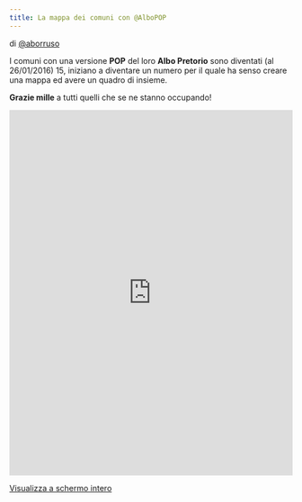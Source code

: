 ```yaml
---
title: La mappa dei comuni con @AlboPOP
---
```


di [@aborruso](https://twitter.com/aborruso)

I comuni con una versione  **POP** del loro **Albo Pretorio** sono diventati (al 26/01/2016) 15, iniziano a diventare un numero per il quale ha senso creare una mappa ed avere un quadro di insieme.

**Grazie mille** a tutti quelli che se ne stanno occupando!

<iframe width="100%" height="650px" frameBorder="0" src="http://umap.openstreetmap.fr/it/map/albo-pop_64767?scaleControl=false&miniMap=false&scrollWheelZoom=false&zoomControl=true&allowEdit=false&moreControl=true&datalayersControl=true&onLoadPanel=undefined&captionBar=false"></iframe><p><a href="http://umap.openstreetmap.fr/it/map/albo-pop_64767">Visualizza a schermo intero</a></p>